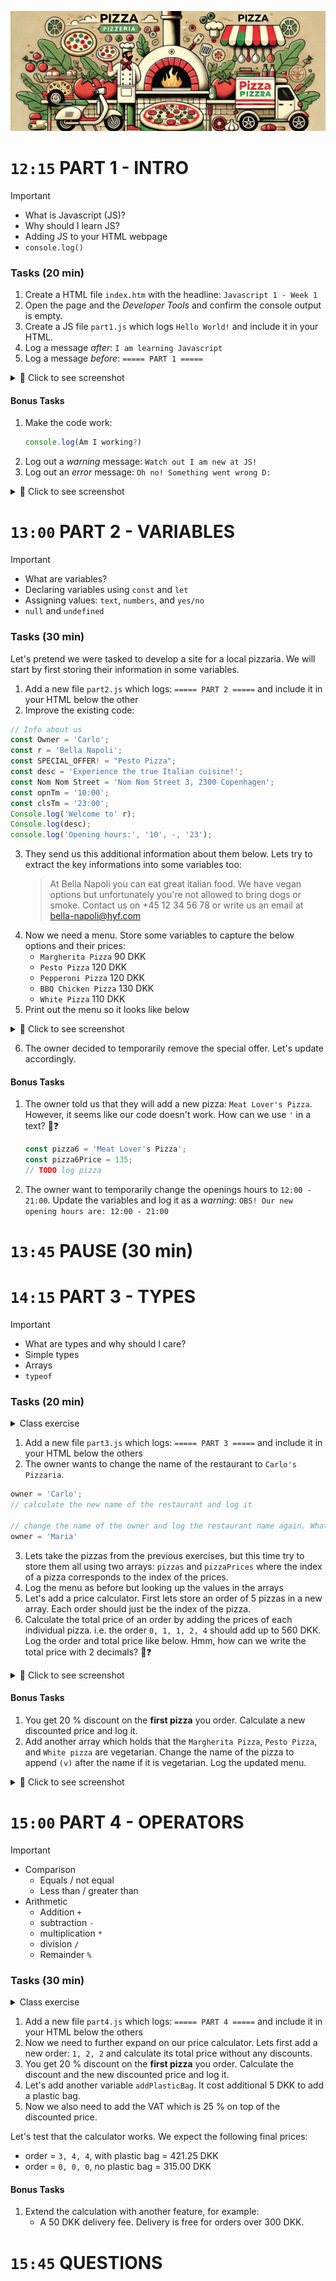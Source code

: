 

![pizza banner](./imgs/banner.jpg)


#  `12:15` PART 1 - INTRO
> [!IMPORTANT]
> * What is Javascript (JS)?
> * Why should I learn JS?
> * Adding JS to your HTML webpage
> * `console.log()`



### Tasks (20 min)
1. Create a HTML file `index.htm` with the headline: `Javascript 1 - Week 1`
2. Open the page and the *Developer Tools* and confirm the console output is empty.
3. Create a JS file `part1.js` which logs `Hello World!` and include it in your HTML.
4. Log a message *after*: `I am learning Javascript`
5. Log a message *before*: `===== PART 1 =====`
<details>
<summary>📸 Click to see screenshot</summary>

![result-part1](./imgs/p1-1.jpg)
</details>
   

#### Bonus Tasks
1. Make the code work: 
    ```js
    console.log(Am I working?)
    ```
2. Log out a *warning* message: `Watch out I am new at JS!`
3. Log out an *error* message: `Oh no! Something went wrong D:`
<details>
<summary>📸 Click to see screenshot</summary>

![result-part1](./imgs/p1-2.jpg)
</details>

# `13:00` PART 2 - VARIABLES
> [!IMPORTANT]
> * What are variables?
> * Declaring variables using `const` and `let`
> * Assigning values: `text`, `numbers`, and `yes/no`
> * `null` and `undefined`

### Tasks (30 min)
Let's pretend we were tasked to develop a site for a local pizzaria. We will start by first storing their information in some variables.
1. Add a new file `part2.js` which logs: `===== PART 2 =====` and include it in your HTML below the other
2. Improve the existing code:
```js
// Info about us
const Owner = 'Carlo';
const r = 'Bella Napoli';
const SPECIAL_OFFER! = "Pesto Pizza";
const desc = 'Experience the true Italian cuisine!';
const Nom Nom Street = 'Nom Nom Street 3, 2300 Copenhagen';
const opnTm = '10:00';
const clsTm = '23:00';
Console.log('Welcome to' r);
Console.log(desc);
console.log('Opening hours:', '10', -, '23');
```
3. They send us this additional information about them below. Lets try to extract the key informations into some variables too:
   > At Bella Napoli you can eat great italian food. We have vegan options but unfortunately you're not allowed to bring dogs or smoke. Contact us on +45 12 34 56 78 or write us an email at bella-napoli@hyf.com
4. Now we need a menu. Store some variables to capture the below options and their prices:
   * `Margherita Pizza` 90 DKK
   * `Pesto Pizza` 120 DKK
   * `Pepperoni Pizza` 120 DKK
   * `BBQ Chicken Pizza` 130 DKK
   * `White Pizza` 110 DKK
5. Print out the menu so it looks like below
<details>
<summary>📸 Click to see screenshot</summary>

![result-part1](./imgs/p2-1.jpg)
</details>

6. The owner decided to temporarily remove the special offer. Let's update accordingly.


#### Bonus Tasks
1. The owner told us that they will add a new pizza: `Meat Lover's Pizza`. However, it seems like our code doesn't work. How can we use `'` in a text? 🤔❓
    ```js
    const pizza6 = 'Meat Lover's Pizza';
    const pizza6Price = 135;
    // TODO log pizza
    ```
2. The owner want to temporarily change the openings hours to `12:00 - 21:00`. Update the variables and log it as a *warning*: `OBS! Our new opening hours are: 12:00 - 21:00`


# `13:45` PAUSE (30 min)

# `14:15` PART 3 - TYPES
> [!IMPORTANT]
> * What are types and why should I care?
> * Simple types
> * Arrays
> * `typeof`


### Tasks (20 min)

<details>
<summary>Class exercise</summary>

```js
// guess what is logged from each line
console.log(typeof 3);
console.log(typeof -33);
console.log(typeof '3');
const threeConst = 3;
console.log(threeConst);
let threeLet = 3;
console.log(threeLet);
console.log(typeof 'console.log("console.log(console.log(""))")');
const names = ['benjamin', 'Christopher'];
console.log(typeof names[0]);
console.log(typeof names);
console.log(typeof true);
console.log(typeof names[2]);
```
</details>


1. Add a new file `part3.js` which logs: `===== PART 3 =====` and include it in your HTML below the others
2. The owner wants to change the name of the restaurant to `Carlo's Pizzaria`.
```js
owner = 'Carlo';
// calculate the new name of the restaurant and log it

// change the name of the owner and log the restaurant name again. What happened to the name of the restaurant and why?
owner = 'Maria'
```
3. Lets take the pizzas from the previous exercises, but this time try to store them all using two arrays: `pizzas` and `pizzaPrices` where the index of a pizza corresponds to the index of the prices.
4. Log the menu as before but looking up the values in the arrays
5. Let's add a price calculator. First lets store an order of 5 pizzas in a new array. Each order should just be the index of the pizza.
6. Calculate the total price of an order by adding the prices of each individual pizza. i.e. the order `0, 1, 1, 2, 4` should add up to 560 DKK. Log the order and total price like below. Hmm, how can we write the total price with 2 decimals? 🤔❓
<details>
<summary>📸 Click to see screenshot</summary>

![result-part3](./imgs/p3-1.jpg)
</details>




#### Bonus Tasks
1. You get 20 % discount on the **first pizza** you order. Calculate a new discounted price and log it. 
2. Add another array which holds that the `Margherita Pizza`, `Pesto Pizza`, and `White pizza` are vegetarian. Change the name of the pizza to append `(v)` after the name if it is vegetarian. Log the updated menu.
<details>
<summary>📸 Click to see screenshot</summary>

![result-part3](./imgs/p3-2.jpg)
</details>


# `15:00` PART 4 - OPERATORS
> [!IMPORTANT]
> * Comparison
>    * Equals / not equal
>    * Less than / greater than
> * Arithmetic
>    * Addition `+`
>    * subtraction `-`
>    * multiplication `*`
>    * division `/`
>    * Remainder `%`



### Tasks (30 min)
<details>
<summary>Class exercise</summary>

```js
// guess what is logged from each line
const employee = 'Carl';
const salary = 200;
const expenses = 20;
console.log(30 + 30 / 3);
console.log((10 + 10) * 2);
console.log(10 % 4);
console.log(salary === "200");
console.log(salary === 200);
console.log(salary == "200");
console.log(salary == 200);
console.log(salary - expenses);
console.log(salary < expenses);
console.log(salary >= salary);
```
</details>

1. Add a new file `part4.js` which logs: `===== PART 4 =====` and include it in your HTML below the others
2. Now we need to further expand on our price calculator. Lets first add a new order: `1, 2, 2` and calculate its total price without any discounts.
3. You get 20 % discount on the **first pizza** you order. Calculate the discount and the new discounted price and log it.
4. Let's add another variable `addPlasticBag`. It cost additional 5 DKK to add a plastic bag.
5. Now we also need to add the VAT which is 25 % on top of the discounted price. 

Let's test that the calculator works. We expect the following final prices:
   * order = `3, 4, 4`, with plastic bag = 421.25 DKK
   * order = `0, 0, 0`, no plastic bag = 315.00 DKK

#### Bonus Tasks
1. Extend the calculation with another feature, for example:
   * A 50 DKK delivery fee. Delivery is free for orders over 300 DKK.



# `15:45` QUESTIONS